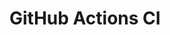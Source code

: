 # GitHub Actions CI





















































































































































































































































































































































































































































































































































































































































